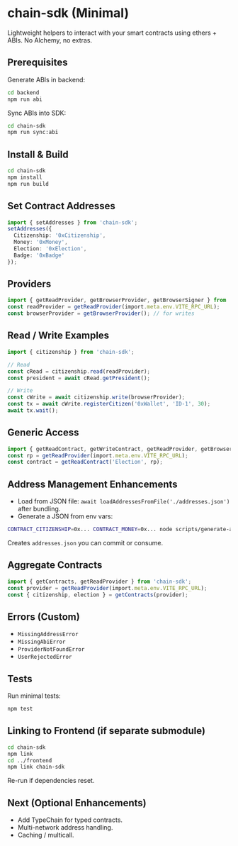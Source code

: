# chain-sdk (Minimal)

Lightweight helpers to interact with your smart contracts using ethers + ABIs. No Alchemy, no extras.

## Prerequisites
Generate ABIs in backend:
```bash
cd backend
npm run abi
```
Sync ABIs into SDK:
```bash
cd chain-sdk
npm run sync:abi
```

## Install & Build
```bash
cd chain-sdk
npm install
npm run build
```

## Set Contract Addresses
```ts
import { setAddresses } from 'chain-sdk';
setAddresses({
  Citizenship: '0xCitizenship',
  Money: '0xMoney',
  Election: '0xElection',
  Badge: '0xBadge'
});
```

## Providers
```ts
import { getReadProvider, getBrowserProvider, getBrowserSigner } from 'chain-sdk';
const readProvider = getReadProvider(import.meta.env.VITE_RPC_URL);
const browserProvider = getBrowserProvider(); // for writes
```

## Read / Write Examples
```ts
import { citizenship } from 'chain-sdk';

// Read
const cRead = citizenship.read(readProvider);
const president = await cRead.getPresident();

// Write
const cWrite = await citizenship.write(browserProvider);
const tx = await cWrite.registerCitizen('0xWallet', 'ID-1', 30);
await tx.wait();
```

## Generic Access
```ts
import { getReadContract, getWriteContract, getReadProvider, getBrowserProvider } from 'chain-sdk';
const rp = getReadProvider(import.meta.env.VITE_RPC_URL);
const contract = getReadContract('Election', rp);
```

## Address Management Enhancements
- Load from JSON file: `await loadAddressesFromFile('./addresses.json')` after bundling.
- Generate a JSON from env vars:
```bash
CONTRACT_CITIZENSHIP=0x... CONTRACT_MONEY=0x... node scripts/generate-addresses.js
```
Creates `addresses.json` you can commit or consume.

## Aggregate Contracts
```ts
import { getContracts, getReadProvider } from 'chain-sdk';
const provider = getReadProvider(import.meta.env.VITE_RPC_URL);
const { citizenship, election } = getContracts(provider);
```

## Errors (Custom)
- `MissingAddressError`
- `MissingAbiError`
- `ProviderNotFoundError`
- `UserRejectedError`

## Tests
Run minimal tests:
```bash
npm test
```

## Linking to Frontend (if separate submodule)
```bash
cd chain-sdk
npm link
cd ../frontend
npm link chain-sdk
```
Re-run if dependencies reset.

## Next (Optional Enhancements)
- Add TypeChain for typed contracts.
- Multi-network address handling.
- Caching / multicall.
